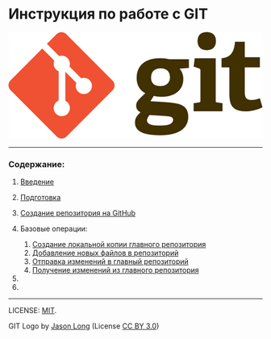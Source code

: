 # Инструкция по работе с GIT

![git-logo](./assets/Git-logo1.png)

---

### Содержание:
1. [Введение](./01_intro.md)
2. [Подготовка](./02_preparation.md)
3. [Создание репозитория на GitHub](./03_creating.md)
4. Базовые операции:

    1. [Создание локальной копии главного репозитория](./04_1_local_rep.md)
    2. [Добавление новых файлов в репозиторий](./04_2_add_new_files.md)
    3. [Отправка изменений в главный репозиторий](./04_3_sending_changes.md)
    4. [Получение изменений из главного репозитория](./04_4_getting_changes.md)

5. 
6. 

---

LICENSE: [MIT](./license.md).

GIT Logo by [Jason Long](http://git-scm.com/downloads/logos) (License [CC BY 3.0](https://creativecommons.org/licenses/by/3.0/))
